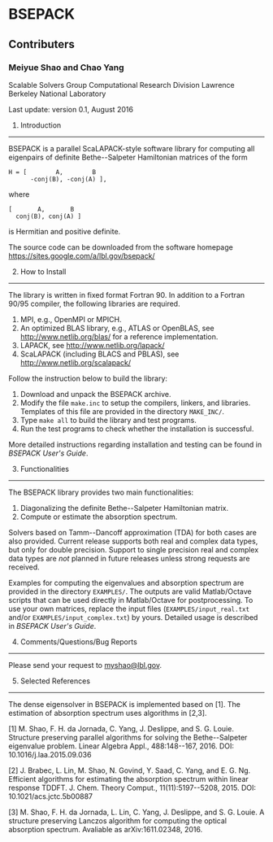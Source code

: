 BSEPACK
=======

Contributers
------------
### Meiyue Shao and Chao Yang

Scalable Solvers Group
Computational Research Division
Lawrence Berkeley National Laboratory

Last update: version 0.1, August 2016


1. Introduction
---------------
BSEPACK is a parallel ScaLAPACK-style software library for computing all
eigenpairs of definite Bethe--Salpeter Hamiltonian matrices of the form

    H = [        A,        B
          -conj(B), -conj(A) ],

where

    [       A,       B
      conj(B), conj(A) ]

is Hermitian and positive definite.

The source code can be downloaded from the software homepage
<https://sites.google.com/a/lbl.gov/bsepack/>


2. How to Install
-----------------
The library is written in fixed format Fortran 90.  In addition to a Fortran
90/95 compiler, the following libraries are required.

  1. MPI, e.g., OpenMPI or MPICH.
  2. An optimized BLAS library, e.g., ATLAS or OpenBLAS,
     see <http://www.netlib.org/blas/> for a reference implementation.
  3. LAPACK, see <http://www.netlib.org/lapack/>
  4. ScaLAPACK (including BLACS and PBLAS),
     see <http://www.netlib.org/scalapack/>

Follow the instruction below to build the library:

  1. Download and unpack the BSEPACK archive.
  2. Modify the file `make.inc` to setup the compilers, linkers, and
     libraries.  Templates of this file are provided in the directory
     `MAKE_INC/`.
  3. Type `make all` to build the library and test programs.
  4. Run the test programs to check whether the installation is successful.

More detailed instructions regarding installation and testing can be found in
*BSEPACK User's Guide*.


3. Functionalities
------------------
The BSEPACK library provides two main functionalities:

  1. Diagonalizing the definite Bethe--Salpeter Hamiltonian matrix.
  2. Compute or estimate the absorption spectrum.

Solvers based on Tamm--Dancoff approximation (TDA) for both cases are also
provided.  Current release supports both real and complex data types, but only
for double precision.  Support to single precision real and complex data types
are *not* planned in future releases unless strong requests are received.

Examples for computing the eigenvalues and absorption spectrum are provided in
the directory `EXAMPLES/`.  The outputs are valid Matlab/Octave scripts that
can be used directly in Matlab/Octave for postprocessing.  To use your own
matrices, replace the input files (`EXAMPLES/input_real.txt` and/or
`EXAMPLES/input_complex.txt`) by yours.  Detailed usage is described in
*BSEPACK User's Guide*.


4. Comments/Questions/Bug Reports
---------------------------------
Please send your request to <myshao@lbl.gov>.


5. Selected References
----------------------
The dense eigensolver in BSEPACK is implemented based on [1].
The estimation of absorption spectrum uses algorithms in [2,3].

  [1] M. Shao, F. H. da Jornada, C. Yang, J. Deslippe, and S. G. Louie.
      Structure preserving parallel algorithms for solving the
      Bethe--Salpeter eigenvalue problem.
      Linear Algebra Appl., 488:148--167, 2016.
      DOI: 10.1016/j.laa.2015.09.036

  [2] J. Brabec, L. Lin, M. Shao, N. Govind, Y. Saad, C. Yang, and E. G. Ng.
      Efficient algorithms for estimating the absorption spectrum within
      linear response TDDFT.
      J. Chem. Theory Comput., 11(11):5197--5208, 2015.
      DOI: 10.1021/acs.jctc.5b00887

  [3] M. Shao, F. H. da Jornada, L. Lin, C. Yang, J. Deslippe, and S. G. Louie.
      A structure preserving Lanczos algorithm for computing the optical
      absorption spectrum.
      Avaliable as arXiv:1611.02348, 2016.
